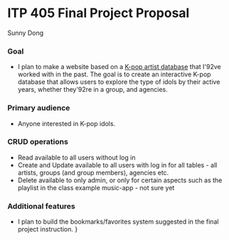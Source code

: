 
# ITP 405 Final Project Proposal
Sunny Dong

### Goal
- I plan to make a website based on a [K-pop artist database](https://www.kaggle.com/kimjihoo/kpopdb) that I\'92ve worked with in the past. The goal is to create an interactive K-pop database that allows users to explore the type of idols by their active years, whether they\'92re in a group, and agencies.

### Primary audience  
- Anyone interested in K-pop idols.

### CRUD operations  
- Read available to all users without log in
- Create and Update available to all users with log in for all tables - all artists, groups (and group members), agencies etc.
- Delete available to only admin, or only for certain aspects such as the playlist in the class example music-app - not sure yet

### Additional features  
- I plan to build the bookmarks/favorites system suggested in the final project instruction. }